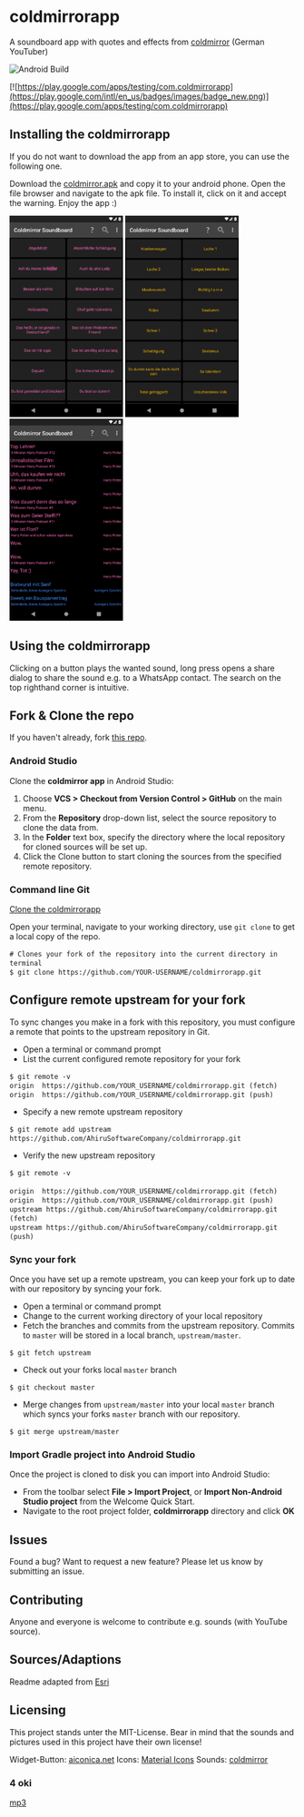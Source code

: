 # coldmirrorapp
A soundboard app with quotes and effects from [coldmirror](https://www.youtube.com/user/coldmirror)
(German YouTuber)

![Android Build](https://github.com/AhiruSoftwareCompany/coldmirrorapp/workflows/Android%20Build/badge.svg)

[![https://play.google.com/apps/testing/com.coldmirrorapp](https://play.google.com/intl/en_us/badges/images/badge_new.png)](https://play.google.com/apps/testing/com.coldmirrorapp)

## Installing the coldmirrorapp
If you do not want to download the app from an app store, you can use the following one.

Download the [coldmirror.apk](https://github.com/AhiruSoftwareCompany/coldmirrorapp/releases) and
copy it to your android phone. Open the file browser and navigate to the apk file. To install it,
click on it and accept the warning. Enjoy the app :)

<img src="https://raw.githubusercontent.com/AhiruSoftwareCompany/coldmirrorapp/master/screenshots/screenshot1.png" alt="App screenshot 1" width="200"/>
<img src="https://raw.githubusercontent.com/AhiruSoftwareCompany/coldmirrorapp/master/screenshots/screenshot2.png" alt="App screenshot 2" width="200"/>
<img src="https://raw.githubusercontent.com/AhiruSoftwareCompany/coldmirrorapp/master/screenshots/screenshot3.png" alt="App screenshot 3" width="200"/>

## Using the coldmirrorapp
Clicking on a button plays the wanted sound, long press opens a share dialog to share the sound e.g.
to a WhatsApp contact. The search on the top righthand corner is intuitive.

## Fork & Clone the repo
If you haven't already, fork [this repo](https://github.com/AhiruSoftwareCompany/coldmirrorapp/fork).

### Android Studio
Clone the **coldmirror app** in Android Studio:

1. Choose **VCS > Checkout from Version Control > GitHub** on the main menu.
2. From the **Repository** drop-down list, select the source repository to clone the data from.
3. In the **Folder** text box, specify the directory where the local repository for cloned sources
   will be set up.
4. Click the Clone button to start cloning the sources from the specified remote repository.

### Command line Git
[Clone the coldmirrorapp](https://help.github.com/articles/fork-a-repo#step-2-clone-your-fork)

Open your terminal, navigate to your working directory, use `git clone` to get a local copy of the
repo.

```
# Clones your fork of the repository into the current directory in terminal
$ git clone https://github.com/YOUR-USERNAME/coldmirrorapp.git
```

## Configure remote upstream for your fork
To sync changes you make in a fork with this repository, you must configure a remote that points to
the upstream repository in Git.

- Open a terminal or command prompt
- List the current configured remote repository for your fork

```
$ git remote -v
origin	https://github.com/YOUR_USERNAME/coldmirrorapp.git (fetch)
origin	https://github.com/YOUR_USERNAME/coldmirrorapp.git (push)
```

- Specify a new remote upstream repository

```
$ git remote add upstream https://github.com/AhiruSoftwareCompany/coldmirrorapp.git
```

- Verify the new upstream repository

```
$ git remote -v

origin	https://github.com/YOUR_USERNAME/coldmirrorapp.git (fetch)
origin	https://github.com/YOUR_USERNAME/coldmirrorapp.git (push)
upstream https://github.com/AhiruSoftwareCompany/coldmirrorapp.git (fetch)
upstream https://github.com/AhiruSoftwareCompany/coldmirrorapp.git (push)
```

### Sync your fork
Once you have set up a remote upstream, you can keep your fork up to date with our repository by
syncing your fork.

- Open a terminal or command prompt
- Change to the current working directory of your local repository
- Fetch the branches and commits from the upstream repository.  Commits to `master` will be stored
in a local branch, `upstream/master`.

```
$ git fetch upstream
```

- Check out your forks local `master` branch

```
$ git checkout master
```

- Merge changes from `upstream/master` into  your local `master` branch which syncs your forks
`master` branch with our repository.

```
$ git merge upstream/master
```

### Import Gradle project into Android Studio
Once the project is cloned to disk you can import into Android Studio:

* From the toolbar select **File > Import Project**, or **Import Non-Android Studio project** from
  the Welcome Quick Start.
* Navigate to the root project folder, **coldmirrorapp** directory and click **OK**

## Issues
Found a bug? Want to request a new feature?  Please let us know by submitting an issue.

## Contributing
Anyone and everyone is welcome to contribute e.g. sounds (with YouTube source).

## Sources/Adaptions
Readme adapted from [Esri](https://github.com/Esri/arcgis-runtime-samples-android)

## Licensing

This project stands unter the MIT-License. Bear in mind that the sounds and pictures used in this
project have their own license!

Widget-Button: [aiconica.net](http://aiconica.net/detail/play-533)
Icons: [Material Icons](https://material.io/resources/icons/)
Sounds: [coldmirror](https://www.youtube.com/user/coldmirror)

### 4 oki
[mp3](https://github.com/AhiruSoftwareCompany/coldmirrorapp/tree/master/app/src/main/res/raw)
